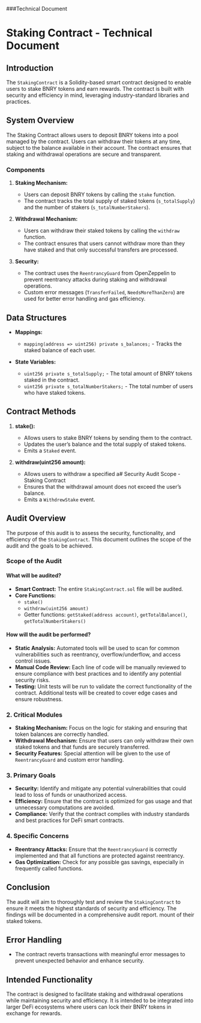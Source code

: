 
###Technical Document

# Staking Contract - Technical Document

## Introduction
The `StakingContract` is a Solidity-based smart contract designed to enable users to stake BNRY tokens and earn rewards. The contract is built with security and efficiency in mind, leveraging industry-standard libraries and practices.

## System Overview
The Staking Contract allows users to deposit BNRY tokens into a pool managed by the contract. Users can withdraw their tokens at any time, subject to the balance available in their account. The contract ensures that staking and withdrawal operations are secure and transparent.

### Components
1. **Staking Mechanism:**
   - Users can deposit BNRY tokens by calling the `stake` function.
   - The contract tracks the total supply of staked tokens (`s_totalSupply`) and the number of stakers (`s_totalNumberStakers`).

2. **Withdrawal Mechanism:**
   - Users can withdraw their staked tokens by calling the `withdraw` function.
   - The contract ensures that users cannot withdraw more than they have staked and that only successful transfers are processed.

3. **Security:**
   - The contract uses the `ReentrancyGuard` from OpenZeppelin to prevent reentrancy attacks during staking and withdrawal operations.
   - Custom error messages (`TransferFailed`, `NeedsMoreThanZero`) are used for better error handling and gas efficiency.

## Data Structures
- **Mappings:**
  - `mapping(address => uint256) private s_balances;` - Tracks the staked balance of each user.

- **State Variables:**
  - `uint256 private s_totalSupply;` - The total amount of BNRY tokens staked in the contract.
  - `uint256 private s_totalNumberStakers;` - The total number of users who have staked tokens.

## Contract Methods
1. **stake():**
   - Allows users to stake BNRY tokens by sending them to the contract.
   - Updates the user’s balance and the total supply of staked tokens.
   - Emits a `Staked` event.

2. **withdraw(uint256 amount):**
   - Allows users to withdraw a specified a# Security Audit Scope - Staking Contract
   - Ensures that the withdrawal amount does not exceed the user’s balance.
   - Emits a `WithdrewStake` event.

## Audit Overview
The purpose of this audit is to assess the security, functionality, and efficiency of the `StakingContract`. This document outlines the scope of the audit and the goals to be achieved.

### Scope of the Audit

#### What will be audited?
- **Smart Contract:** The entire `StakingContract.sol` file will be audited.
- **Core Functions:**
  - `stake()`
  - `withdraw(uint256 amount)`
  - Getter functions: `getStaked(address account)`, `getTotalBalance()`, `getTotalNumberStakers()`

#### How will the audit be performed?
- **Static Analysis:** Automated tools will be used to scan for common vulnerabilities such as reentrancy, overflow/underflow, and access control issues.
- **Manual Code Review:** Each line of code will be manually reviewed to ensure compliance with best practices and to identify any potential security risks.
- **Testing:** Unit tests will be run to validate the correct functionality of the contract. Additional tests will be created to cover edge cases and ensure robustness.

### 2. Critical Modules
- **Staking Mechanism:** Focus on the logic for staking and ensuring that token balances are correctly handled.
- **Withdrawal Mechanism:** Ensure that users can only withdraw their own staked tokens and that funds are securely transferred.
- **Security Features:** Special attention will be given to the use of `ReentrancyGuard` and custom error handling.

### 3. Primary Goals
- **Security:** Identify and mitigate any potential vulnerabilities that could lead to loss of funds or unauthorized access.
- **Efficiency:** Ensure that the contract is optimized for gas usage and that unnecessary computations are avoided.
- **Compliance:** Verify that the contract complies with industry standards and best practices for DeFi smart contracts.

### 4. Specific Concerns
- **Reentrancy Attacks:** Ensure that the `ReentrancyGuard` is correctly implemented and that all functions are protected against reentrancy.
- **Gas Optimization:** Check for any possible gas savings, especially in frequently called functions.

## Conclusion
The audit will aim to thoroughly test and review the `StakingContract` to ensure it meets the highest standards of security and efficiency. The findings will be documented in a comprehensive audit report.
mount of their staked tokens.
  

## Error Handling
- The contract reverts transactions with meaningful error messages to prevent unexpected behavior and enhance security.

## Intended Functionality
The contract is designed to facilitate staking and withdrawal operations while maintaining security and efficiency. It is intended to be integrated into larger DeFi ecosystems where users can lock their BNRY tokens in exchange for rewards.







